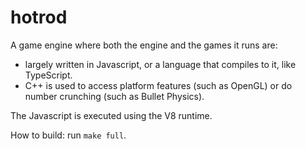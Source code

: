 # hotrod

A game engine where both the engine and the games it runs are:
- largely written in Javascript, or a language that compiles to it, like TypeScript.
- C++ is used to access platform features (such as OpenGL) or do number crunching (such as Bullet Physics).

The Javascript is executed using the V8 runtime.

How to build: run `make full`.
